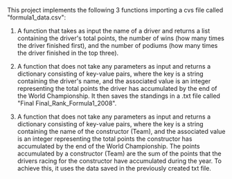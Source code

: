 This project implements the following 3 functions importing a cvs file called "formula1_data.csv":

1) A function that takes as input the name of a driver and returns a list containing the driver's total points, the number of wins (how many times the driver finished first), and the number of podiums (how many times the driver finished in the top three).
   
2) A function that does not take any parameters as input and returns a dictionary consisting of key-value pairs, where the key is a string containing the driver's name, and the associated value is an integer representing the total points the driver has accumulated by the end of the World Championship. It then saves the standings in a .txt file called "Final Final_Rank_Formula1_2008".
   


3) A function that does not take any parameters as input and returns a dictionary consisting of key-value pairs, where the key is a string containing the name of the constructor (Team), and the associated value is an integer representing the total points the constructor has accumulated by the end of the World Championship. The points accumulated by a constructor (Team) are the sum of the points that the drivers racing for the constructor have accumulated during the year. To achieve this, it uses the data saved in the previously created txt file.
